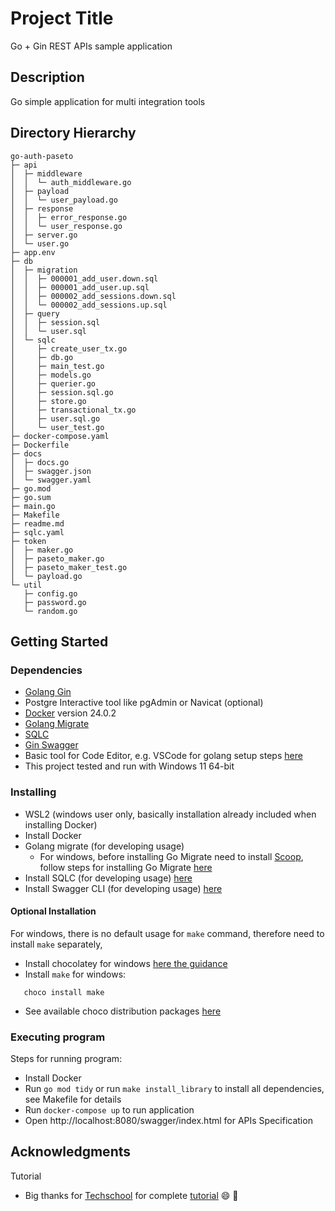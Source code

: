 # Project Title
Go + Gin REST APIs sample application

## Description
Go simple application for multi integration tools

## Directory Hierarchy
```
go-auth-paseto
├─ api
│  ├─ middleware
│  │  └─ auth_middleware.go
│  ├─ payload
│  │  └─ user_payload.go
│  ├─ response
│  │  ├─ error_response.go
│  │  └─ user_response.go
│  ├─ server.go
│  └─ user.go
├─ app.env
├─ db
│  ├─ migration
│  │  ├─ 000001_add_user.down.sql
│  │  ├─ 000001_add_user.up.sql
│  │  ├─ 000002_add_sessions.down.sql
│  │  └─ 000002_add_sessions.up.sql
│  ├─ query
│  │  ├─ session.sql
│  │  └─ user.sql
│  └─ sqlc
│     ├─ create_user_tx.go
│     ├─ db.go
│     ├─ main_test.go
│     ├─ models.go
│     ├─ querier.go
│     ├─ session.sql.go
│     ├─ store.go
│     ├─ transactional_tx.go
│     ├─ user.sql.go
│     └─ user_test.go
├─ docker-compose.yaml
├─ Dockerfile
├─ docs
│  ├─ docs.go
│  ├─ swagger.json
│  └─ swagger.yaml
├─ go.mod
├─ go.sum
├─ main.go
├─ Makefile
├─ readme.md
├─ sqlc.yaml
├─ token
│  ├─ maker.go
│  ├─ paseto_maker.go
│  ├─ paseto_maker_test.go
│  └─ payload.go
└─ util
   ├─ config.go
   ├─ password.go
   └─ random.go

```

## Getting Started
### Dependencies
   * [Golang Gin](github.com/gin-gonic/gin)
   * Postgre Interactive tool like pgAdmin or Navicat (optional)
   * [Docker](https://www.docker.com) version 24.0.2
   * [Golang Migrate](https://github.com/golang-migrate/migrate/tree/master/cmd/migrate)
   * [SQLC](https://docs.sqlc.dev/en/latest/overview/install.html)
   * [Gin Swagger](https://github.com/swaggo/gin-swagger)
   * Basic tool for Code Editor, e.g. VSCode for golang setup steps [here](https://medium.com/backend-habit/setting-golang-plugin-on-vscode-for-autocomplete-and-auto-import-30bf5c58138a)
   * This project tested and run with Windows 11 64-bit

### Installing
   * WSL2 (windows user only, basically installation already included when installing Docker)
   * Install Docker
   * Golang migrate (for developing usage)
      - For windows, before installing Go Migrate need to install [Scoop](https://scoop.sh), follow steps for installing Go Migrate [here](https://github.com/golang-migrate/migrate/tree/master/cmd/migrate)
   * Install SQLC (for developing usage) [here](https://docs.sqlc.dev/en/latest/overview/install.html)
   * Install Swagger CLI (for developing usage) [here](https://github.com/swaggo/swag)

#### Optional Installation
   For windows, there is no default usage for ```make``` command, therefore need to install ```make``` separately,
   * Install chocolatey for windows [here the guidance](https://chocolatey.org/install)
   * Install ```make``` for windows:
   ```
      choco install make
   ```
   * See available choco distribution packages [here](https://community.chocolatey.org/packages)

### Executing program
Steps for running program:
* Install Docker
* Run ```go mod tidy``` or run ```make install_library``` to install all dependencies, see Makefile for details
* Run ```docker-compose up``` to run application
* Open http://localhost:8080/swagger/index.html for APIs Specification

## Acknowledgments
Tutorial
* Big thanks for [Techschool](https://www.youtube.com/@TECHSCHOOLGURU) for complete [tutorial](https://www.youtube.com/watch?v=rx6CPDK_5mU&list=PLy_6D98if3ULEtXtNSY_2qN21VCKgoQAE&pp=iAQB) :smile: :pray:
